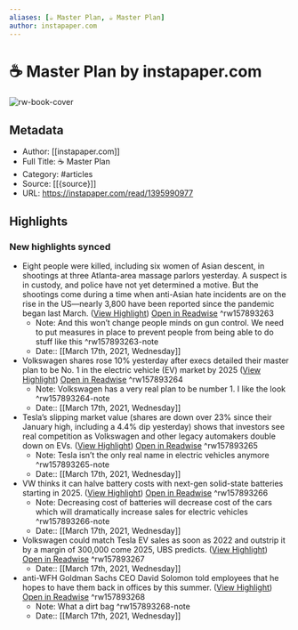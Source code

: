 ```yaml
---
aliases: [☕️ Master Plan, ☕️ Master Plan]
author: instapaper.com
---
```

# ☕️ Master Plan by instapaper.com

![rw-book-cover](https://readwise-assets.s3.amazonaws.com/static/images/article3.5c705a01b476.png)

## Metadata
- Author: [[instapaper.com]]
- Full Title: ☕️ Master Plan
- Category: #articles
- Source: [[{source}]]
- URL: https://instapaper.com/read/1395990977

## Highlights
### New highlights synced
- Eight people were killed, including six women of Asian descent, in shootings at three Atlanta-area massage parlors yesterday. A suspect is in custody, and police have not yet determined a motive. But the shootings come during a time when anti-Asian hate incidents are on the rise in the US—nearly 3,800 have been reported since the pandemic began last March. ([View Highlight](https://instapaper.com/read/1395990977/15831878)) [Open in Readwise](https://readwise.io/open/157893263) ^rw157893263
    - Note: And this won’t change people minds on gun control. We need to put measures in place to prevent people from being able to do stuff like this ^rw157893263-note
    - Date:: [[March 17th, 2021, Wednesday]]
- Volkswagen shares rose 10% yesterday after execs detailed their master plan to be No. 1 in the electric vehicle (EV) market by 2025 ([View Highlight](https://instapaper.com/read/1395990977/15831898)) [Open in Readwise](https://readwise.io/open/157893264) ^rw157893264
    - Note: Volkswagen has a very real plan to be number 1. I like the look ^rw157893264-note
    - Date:: [[March 17th, 2021, Wednesday]]
- Tesla’s slipping market value (shares are down over 23% since their January high, including a 4.4% dip yesterday) shows that investors see real competition as Volkswagen and other legacy automakers double down on EVs. ([View Highlight](https://instapaper.com/read/1395990977/15831916)) [Open in Readwise](https://readwise.io/open/157893265) ^rw157893265
    - Note: Tesla isn’t the only real name in electric vehicles anymore ^rw157893265-note
    - Date:: [[March 17th, 2021, Wednesday]]
- VW thinks it can halve battery costs with next-gen solid-state batteries starting in 2025. ([View Highlight](https://instapaper.com/read/1395990977/15831925)) [Open in Readwise](https://readwise.io/open/157893266) ^rw157893266
    - Note: Decreasing cost of batteries will decrease cost of the cars which will dramatically increase sales for electric vehicles ^rw157893266-note
    - Date:: [[March 17th, 2021, Wednesday]]
- Volkswagen could match Tesla EV sales as soon as 2022 and outstrip it by a margin of 300,000 come 2025, UBS predicts. ([View Highlight](https://instapaper.com/read/1395990977/15831928)) [Open in Readwise](https://readwise.io/open/157893267) ^rw157893267
    - Date:: [[March 17th, 2021, Wednesday]]
- anti-WFH Goldman Sachs CEO David Solomon told employees that he hopes to have them back in offices by this summer. ([View Highlight](https://instapaper.com/read/1395990977/15831966)) [Open in Readwise](https://readwise.io/open/157893268) ^rw157893268
    - Note: What a dirt bag ^rw157893268-note
    - Date:: [[March 17th, 2021, Wednesday]]

